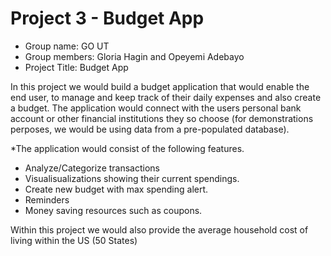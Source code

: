 # Project 3 - Budget App

* Group name: GO UT
* Group members: Gloria Hagin and Opeyemi Adebayo
* Project Title: Budget App


In this project we would build a budget application that would enable the end user, to manage and keep track of their daily expenses and also create a budget. The application would connect with the users personal bank account or other financial institutions they so choose (for demonstrations perposes, we would be using data from a pre-populated database). 

*The application would consist of the following features.
* Analyze/Categorize transactions
* Visualisualizations showing their current spendings.
* Create new budget with max spending alert. 
* Reminders
* Money saving resources such as coupons.

Within this project we would also provide the average household cost of living within the US (50 States)
